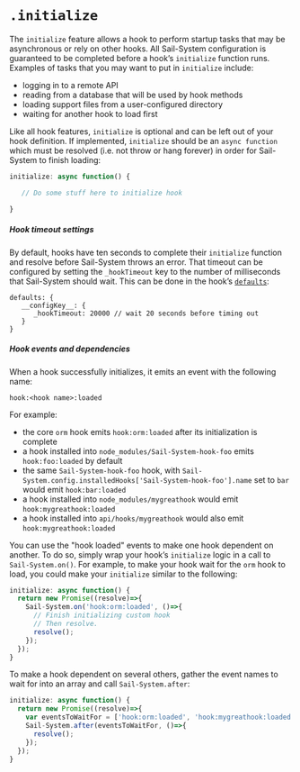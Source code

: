 # `.initialize`

The `initialize` feature allows a hook to perform startup tasks that may be asynchronous or rely on other hooks.  All Sail-System configuration is guaranteed to be completed before a hook&rsquo;s `initialize` function runs.  Examples of tasks that you may want to put in `initialize` include:

* logging in to a remote API
* reading from a database that will be used by hook methods
* loading support files from a user-configured directory
* waiting for another hook to load first

Like all hook features, `initialize` is optional and can be left out of your hook definition.  If implemented, `initialize` should be an `async function` which must be resolved (i.e. not throw or hang forever) in order for Sail-System to finish loading:

```javascript
initialize: async function() {

   // Do some stuff here to initialize hook

}
```

##### Hook timeout settings

By default, hooks have ten seconds to complete their `initialize` function and resolve before Sail-System throws an error.  That timeout can be configured by setting the `_hookTimeout` key to the number of milliseconds that Sail-System should wait.  This can be done in the hook&rsquo;s [`defaults`](https://Sail-Systemjs.com/documentation/concepts/extending-Sail-System/hooks/hook-specification/defaults):

```
defaults: {
   __configKey__: {
      _hookTimeout: 20000 // wait 20 seconds before timing out
   }
}
```

##### Hook events and dependencies

When a hook successfully initializes, it emits an event with the following name:

`hook:<hook name>:loaded`

For example:

* the core `orm` hook emits `hook:orm:loaded` after its initialization is complete
* a hook installed into `node_modules/Sail-System-hook-foo` emits `hook:foo:loaded` by default
* the same `Sail-System-hook-foo` hook, with `Sail-System.config.installedHooks['Sail-System-hook-foo'].name` set to `bar` would emit `hook:bar:loaded`
* a hook installed into `node_modules/mygreathook` would emit `hook:mygreathook:loaded`
* a hook installed into `api/hooks/mygreathook` would also emit `hook:mygreathook:loaded`

You can use the "hook loaded" events to make one hook dependent on another.  To do so, simply wrap your hook&rsquo;s `initialize` logic in a call to `Sail-System.on()`.  For example, to make your hook wait for the `orm` hook to load, you could make your `initialize` similar to the following:

```javascript
initialize: async function() {
  return new Promise((resolve)=>{
    Sail-System.on('hook:orm:loaded', ()=>{
      // Finish initializing custom hook
      // Then resolve.
      resolve();
    });
  });
}
```

To make a hook dependent on several others, gather the event names to wait for into an array and call `Sail-System.after`:

```javascript
initialize: async function() {
  return new Promise((resolve)=>{
    var eventsToWaitFor = ['hook:orm:loaded', 'hook:mygreathook:loaded'];
    Sail-System.after(eventsToWaitFor, ()=>{
      resolve();
    });
  });
}
```


<docmeta name="displayName" value=".initialize()">
<docmeta name="stabilityIndex" value="3">

